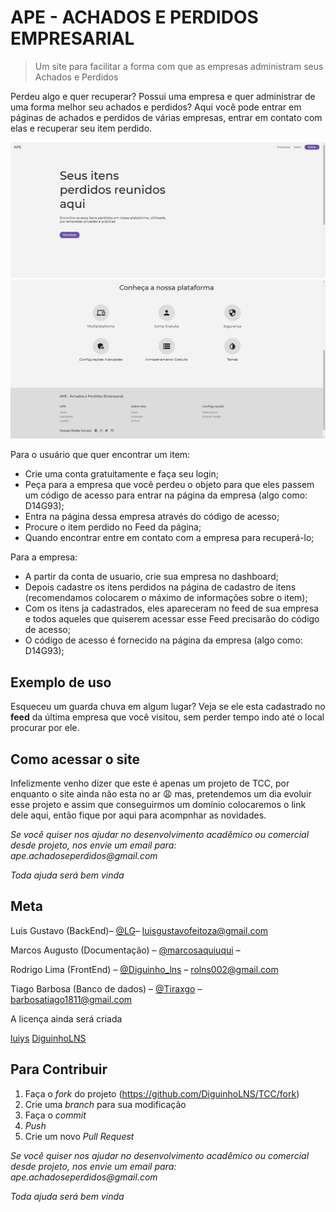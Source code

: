 # APE - ACHADOS E PERDIDOS EMPRESARIAL 
> Um site para facilitar a forma com que as empresas administram seus Achados e Perdidos

Perdeu algo e quer recuperar? Possui uma empresa e quer administrar de uma forma melhor seu achados e perdidos? 
Aqui você pode entrar em páginas de achados e perdidos de várias empresas, entrar em contato com elas e recuperar seu item perdido.

![Index Cima](https://github.com/DiguinhoLNS/TCC/blob/master/src/media/indexUp_screenshot.PNG)
![Index Baixo](https://github.com/DiguinhoLNS/TCC/blob/master/src/media/indexBot_screenshot.PNG)

Para o usuário que quer encontrar um item:
* Crie uma conta gratuitamente e faça seu login;
* Peça para a empresa que você perdeu o objeto para que eles passem um código de acesso para entrar na página da empresa (algo como: D14G93);
* Entra na página dessa empresa através do código de acesso;
* Procure o item perdido no Feed da página;
* Quando encontrar entre em contato com a empresa para recuperá-lo; 

Para a empresa: 
* A partir da conta de usuario, crie sua empresa no dashboard; 
* Depois cadastre os itens perdidos na página de cadastro de itens (recomendamos colocarem o máximo de informações sobre o item);
* Com os itens ja cadastrados, eles apareceram no feed de sua empresa e todos aqueles que quiserem acessar esse Feed precisarão do código de acesso;
* O código de acesso é fornecido na página da empresa (algo como: D14G93);

## Exemplo de uso

Esqueceu um guarda chuva em algum lugar? Veja se ele esta cadastrado no **feed** da última empresa que você visitou, sem perder tempo indo até o local
procurar por ele.

## Como acessar o site

Infelizmente venho dizer que este é apenas um projeto de TCC, por enquanto o site ainda não esta no ar 😩 mas, pretendemos um dia evoluir esse projeto
e assim que conseguirmos um domínio colocaremos o link dele aqui, então fique por aqui para acompnhar as novidades.

_Se você quiser nos ajudar no desenvolvimento acadêmico ou comercial desde projeto, nos envie um email para: ape.achadoseperdidos@gmail.com_

_Toda ajuda será bem vinda_

## Meta

Luis Gustavo (BackEnd)– [@LG](https://twitter.com/__User__Name)– luisgustavofeitoza@gmail.com

Marcos Augusto (Documentação)  – [@marcosaquiuqui](https://twitter.com/marcosaquiuqui) – 

Rodrigo Lima (FrontEnd) – [@Diguinho_lns](https://twitter.com/Diguinho_lns) – rolns002@gmail.com

Tiago Barbosa (Banco de dados) – [@Tiraxgo](https://twitter.com/Tiraxgo) – barbosatiago1811@gmail.com


A licença ainda será criada

[luiys](https://github.com/luiys)
[DiguinhoLNS](https://github.com/DiguinhoLNS)

## Para Contribuir

1. Faça o _fork_ do projeto (<https://github.com/DiguinhoLNS/TCC/fork>)
2. Crie uma _branch_ para sua modificação 
3. Faça o _commit_ 
4. _Push_ 
5. Crie um novo _Pull Request_

_Se você quiser nos ajudar no desenvolvimento acadêmico ou comercial desde projeto, nos envie um email para: ape.achadoseperdidos@gmail.com_

_Toda ajuda será bem vinda_
